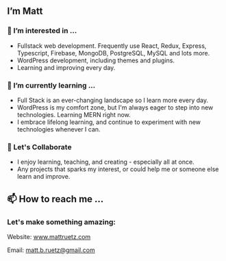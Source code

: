## I’m Matt
### 👀 I’m interested in ...
- Fullstack web development. Frequently use React, Redux, Express, Typescript, Firebase, MongoDB, PostgreSQL, MySQL and lots more.
- WordPress development, including themes and plugins.
- Learning and improving every day.

### 🌱 I’m currently learning ...
- Full Stack is an ever-changing landscape so I learn more every day.
- WordPress is my comfort zone, but I'm always eager to step into new technologies. Learning MERN right now.
- I embrace lifelong learning, and continue to experiment with new technologies whenever I can.

### 💞️ Let's Collaborate
- I enjoy learning, teaching, and creating - especially all at once.
- Any projects that sparks my interest, or could help me or someone else learn and improve.

## 📫 How to reach me ...
### Let's make something amazing:
Website: www.mattruetz.com

Email: matt.b.ruetz@gmail.com
